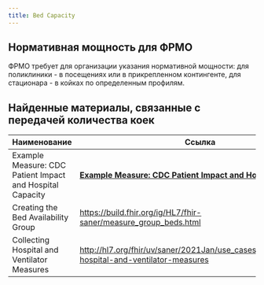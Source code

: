 ```yaml
---
title: Bed Capacity
---
```


## Нормативная мощность для ФРМО

ФРМО требует для организации указания нормативной мощности: для поликлиники - в посещениях или в прикрепленном контингенте, для стационара - в койках по определенным профилям.



## Найденные материалы, связанные с передачей количества коек 



| Наименование  | Ссылка |
| ------------- | ------------- |
| Example Measure: CDC Patient Impact and Hospital Capacity |  __[Example Measure: CDC Patient Impact and Hospital Capacity](http://build.fhir.org/ig/HL7/fhir-saner/Measure-CDCPatientImpactAndHospitalCapacity.html)__ |
| Creating the Bed Availability Group | https://build.fhir.org/ig/HL7/fhir-saner/measure_group_beds.html |
| Collecting Hospital and Ventilator Measures | http://hl7.org/fhir/uv/saner/2021Jan/use_cases.html#collecting-hospital-and-ventilator-measures |










